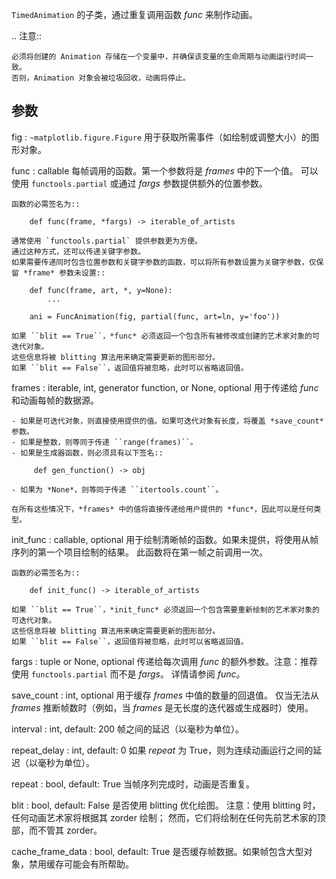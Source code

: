 `TimedAnimation` 的子类，通过重复调用函数 *func* 来制作动画。

.. 注意::

    必须将创建的 Animation 存储在一个变量中，并确保该变量的生命周期与动画运行时间一致。
    否则，Animation 对象会被垃圾回收，动画将停止。

参数
----------
fig : `~matplotlib.figure.Figure`
    用于获取所需事件（如绘制或调整大小）的图形对象。

func : callable
    每帧调用的函数。第一个参数将是 *frames* 中的下一个值。
    可以使用 `functools.partial` 或通过 *fargs* 参数提供额外的位置参数。

    函数的必需签名为::
    
        def func(frame, *fargs) -> iterable_of_artists
    
    通常使用 `functools.partial` 提供参数更为方便。
    通过这种方式，还可以传递关键字参数。
    如果需要传递同时包含位置参数和关键字参数的函数，可以将所有参数设置为关键字参数，仅保留 *frame* 参数未设置::
    
        def func(frame, art, *, y=None):
            ...
    
        ani = FuncAnimation(fig, partial(func, art=ln, y='foo'))
    
    如果 ``blit == True``，*func* 必须返回一个包含所有被修改或创建的艺术家对象的可迭代对象。
    这些信息将被 blitting 算法用来确定需要更新的图形部分。
    如果 ``blit == False``，返回值将被忽略，此时可以省略返回值。

frames : iterable, int, generator function, or None, optional
    用于传递给 *func* 和动画每帧的数据源。

    - 如果是可迭代对象，则直接使用提供的值。如果可迭代对象有长度，将覆盖 *save_count* 参数。
    - 如果是整数，则等同于传递 ``range(frames)``。
    - 如果是生成器函数，则必须具有以下签名::
    
         def gen_function() -> obj
    
    - 如果为 *None*，则等同于传递 ``itertools.count``。
    
    在所有这些情况下，*frames* 中的值将直接传递给用户提供的 *func*，因此可以是任何类型。

init_func : callable, optional
    用于绘制清晰帧的函数。如果未提供，将使用从帧序列的第一个项目绘制的结果。
    此函数将在第一帧之前调用一次。

    函数的必需签名为::
    
        def init_func() -> iterable_of_artists
    
    如果 ``blit == True``，*init_func* 必须返回一个包含需要重新绘制的艺术家对象的可迭代对象。
    这些信息将被 blitting 算法用来确定需要更新的图形部分。
    如果 ``blit == False``，返回值将被忽略，此时可以省略返回值。

fargs : tuple or None, optional
    传递给每次调用 *func* 的额外参数。注意：推荐使用 `functools.partial` 而不是 *fargs*。
    详情请参阅 *func*。

save_count : int, optional
    用于缓存 *frames* 中值的数量的回退值。
    仅当无法从 *frames* 推断帧数时（例如，当 *frames* 是无长度的迭代器或生成器时）使用。

interval : int, default: 200
    帧之间的延迟（以毫秒为单位）。

repeat_delay : int, default: 0
    如果 *repeat* 为 True，则为连续动画运行之间的延迟（以毫秒为单位）。

repeat : bool, default: True
    当帧序列完成时，动画是否重复。

blit : bool, default: False
    是否使用 blitting 优化绘图。
    注意：使用 blitting 时，任何动画艺术家将根据其 zorder 绘制；
    然而，它们将绘制在任何先前艺术家的顶部，而不管其 zorder。

cache_frame_data : bool, default: True
    是否缓存帧数据。如果帧包含大型对象，禁用缓存可能会有所帮助。